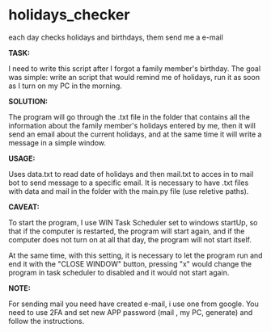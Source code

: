 # holidays_checker

each day checks holidays and birthdays, them send me a e-mail

**TASK:**

I need to write this script after I forgot a family member's birthday. The goal was simple: write an script that would remind me of holidays, run it as soon as I turn on my PC in the morning.

**SOLUTION:**

The program will go through the .txt file in the folder that contains all the information about the family member's holidays entered by me, then it will send an email about the current holidays, and at the same time it will write a message in a simple window.

**USAGE:**

Uses data.txt to read date of holidays and then mail.txt to acces in to mail bot to send message to a specific email. It is necessary to have .txt files with data and mail in the folder with the main.py file (use reletive paths).

**CAVEAT:**

To start the program, I use WIN Task Scheduler set to windows startUp, so that if the computer is restarted, the program will start again, and if the computer does not turn on at all that day, the program will not start itself.

At the same time, with this setting, it is necessary to let the program run and end it with the "CLOSE WINDOW" button, pressing "x" would change the program in task scheduler to disabled and it would not start again.

**NOTE:**

For sending mail you need have created e-mail, i use one from google. You need to use 2FA and set new APP password (mail , my PC, generate) and follow the instructions.

